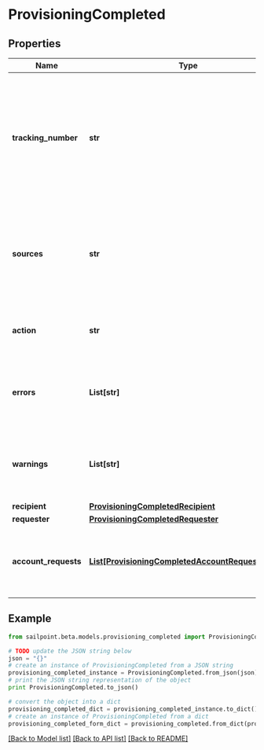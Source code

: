 # ProvisioningCompleted


## Properties

Name | Type | Description | Notes
------------ | ------------- | ------------- | -------------
**tracking_number** | **str** | The reference number of the provisioning request. Useful for tracking status in the Account Activity search interface. | 
**sources** | **str** | One or more sources that the provisioning transaction(s) were done against.  Sources are comma separated. | 
**action** | **str** | Origin of where the provisioning request came from. | [optional] 
**errors** | **List[str]** | A list of any accumulated error messages that occurred during provisioning. | [optional] 
**warnings** | **List[str]** | A list of any accumulated warning messages that occurred during provisioning. | [optional] 
**recipient** | [**ProvisioningCompletedRecipient**](ProvisioningCompletedRecipient.md) |  | 
**requester** | [**ProvisioningCompletedRequester**](ProvisioningCompletedRequester.md) |  | [optional] 
**account_requests** | [**List[ProvisioningCompletedAccountRequestsInner]**](ProvisioningCompletedAccountRequestsInner.md) | A list of provisioning instructions to perform on an account-by-account basis. | 

## Example

```python
from sailpoint.beta.models.provisioning_completed import ProvisioningCompleted

# TODO update the JSON string below
json = "{}"
# create an instance of ProvisioningCompleted from a JSON string
provisioning_completed_instance = ProvisioningCompleted.from_json(json)
# print the JSON string representation of the object
print ProvisioningCompleted.to_json()

# convert the object into a dict
provisioning_completed_dict = provisioning_completed_instance.to_dict()
# create an instance of ProvisioningCompleted from a dict
provisioning_completed_form_dict = provisioning_completed.from_dict(provisioning_completed_dict)
```
[[Back to Model list]](../README.md#documentation-for-models) [[Back to API list]](../README.md#documentation-for-api-endpoints) [[Back to README]](../README.md)


